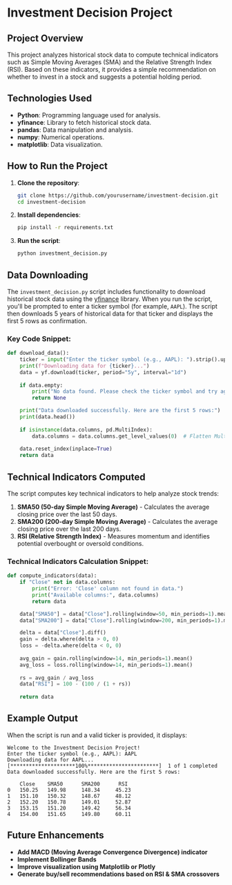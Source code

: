 # Investment Decision Project

## Project Overview

This project analyzes historical stock data to compute technical indicators such as Simple Moving Averages (SMA) and the Relative Strength Index (RSI). Based on these indicators, it provides a simple recommendation on whether to invest in a stock and suggests a potential holding period.

## Technologies Used

- **Python**: Programming language used for analysis.
- **yfinance**: Library to fetch historical stock data.
- **pandas**: Data manipulation and analysis.
- **numpy**: Numerical operations.
- **matplotlib**: Data visualization.

## How to Run the Project

1. **Clone the repository**:
   ```bash
   git clone https://github.com/yourusername/investment-decision.git
   cd investment-decision
   ```
2. **Install dependencies**:
   ```bash
   pip install -r requirements.txt
   ```
3. **Run the script**:
   ```bash
   python investment_decision.py
   ```

## Data Downloading

The `investment_decision.py` script includes functionality to download historical stock data using the [yfinance](https://pypi.org/project/yfinance/) library. When you run the script, you'll be prompted to enter a ticker symbol (for example, `AAPL`). The script then downloads 5 years of historical data for that ticker and displays the first 5 rows as confirmation.

### Key Code Snippet:

```python
def download_data():
    ticker = input("Enter the ticker symbol (e.g., AAPL): ").strip().upper()
    print(f"Downloading data for {ticker}...")
    data = yf.download(ticker, period="5y", interval="1d")
    
    if data.empty:
        print("No data found. Please check the ticker symbol and try again.")
        return None

    print("Data downloaded successfully. Here are the first 5 rows:")
    print(data.head())
    
    if isinstance(data.columns, pd.MultiIndex):
        data.columns = data.columns.get_level_values(0)  # Flatten MultiIndex
    
    data.reset_index(inplace=True)
    return data
```

## Technical Indicators Computed

The script computes key technical indicators to help analyze stock trends:

1. **SMA50 (50-day Simple Moving Average)** - Calculates the average closing price over the last 50 days.
2. **SMA200 (200-day Simple Moving Average)** - Calculates the average closing price over the last 200 days.
3. **RSI (Relative Strength Index)** - Measures momentum and identifies potential overbought or oversold conditions.

### Technical Indicators Calculation Snippet:

```python
def compute_indicators(data):
    if "Close" not in data.columns:
        print("Error: 'Close' column not found in data.")
        print("Available columns:", data.columns)
        return data

    data["SMA50"] = data["Close"].rolling(window=50, min_periods=1).mean()
    data["SMA200"] = data["Close"].rolling(window=200, min_periods=1).mean()

    delta = data["Close"].diff()
    gain = delta.where(delta > 0, 0)
    loss = -delta.where(delta < 0, 0)
    
    avg_gain = gain.rolling(window=14, min_periods=1).mean()
    avg_loss = loss.rolling(window=14, min_periods=1).mean()
    
    rs = avg_gain / avg_loss
    data["RSI"] = 100 - (100 / (1 + rs))
    
    return data
```

## Example Output

When the script is run and a valid ticker is provided, it displays:

```
Welcome to the Investment Decision Project!
Enter the ticker symbol (e.g., AAPL): AAPL
Downloading data for AAPL...
[*********************100%***********************]  1 of 1 completed
Data downloaded successfully. Here are the first 5 rows:

    Close    SMA50      SMA200      RSI
0   150.25   149.98     148.34     45.23
1   151.10   150.32     148.67     48.12
2   152.20   150.78     149.01     52.87
3   153.15   151.20     149.42     56.34
4   154.00   151.65     149.80     60.11
```

## Future Enhancements

- **Add MACD (Moving Average Convergence Divergence) indicator**
- **Implement Bollinger Bands**
- **Improve visualization using Matplotlib or Plotly**
- **Generate buy/sell recommendations based on RSI & SMA crossovers**

